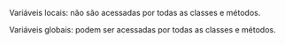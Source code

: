 Variáveis locais: não são acessadas por todas as classes e métodos.

Variáveis globais: podem ser acessadas por todas as classes e métodos. 
